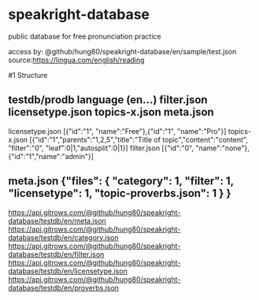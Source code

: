 # speakright-database
public database for free pronunciation practice


access by: @github/hung80/speakright-database/en/sample/test.json
source:https://lingua.com/english/reading

#1 Structure


testdb/prodb
    language (en...)
        filter.json
		licensetype.json
		topics-x.json
		meta.json
-----------
licensetype.json
[{"id":"1", "name":"Free"},{"id":"1", "name":"Pro"}]
topics-x.json
[{"id":"1","parents":"1,2,5","title":"Title of topic","content":"content", "filter":"0", "leaf":0|1,"autosplit":0|1}]
filter.json
[{"id":"0", "name":"none"}, {"id":"1","name":"admin"}]

meta.json 
{"files": {
	"category": 1,
	"filter": 1, 
	"licensetype": 1, 
	"topic-proverbs.json": 1
	}
}
------
https://api.gitrows.com/@github/hung80/speakright-database/testdb/en/meta.json
https://api.gitrows.com/@github/hung80/speakright-database/testdb/en/category.json
https://api.gitrows.com/@github/hung80/speakright-database/testdb/en/filter.json
https://api.gitrows.com/@github/hung80/speakright-database/testdb/en/licensetype.json
https://api.gitrows.com/@github/hung80/speakright-database/testdb/en/proverbs.json

